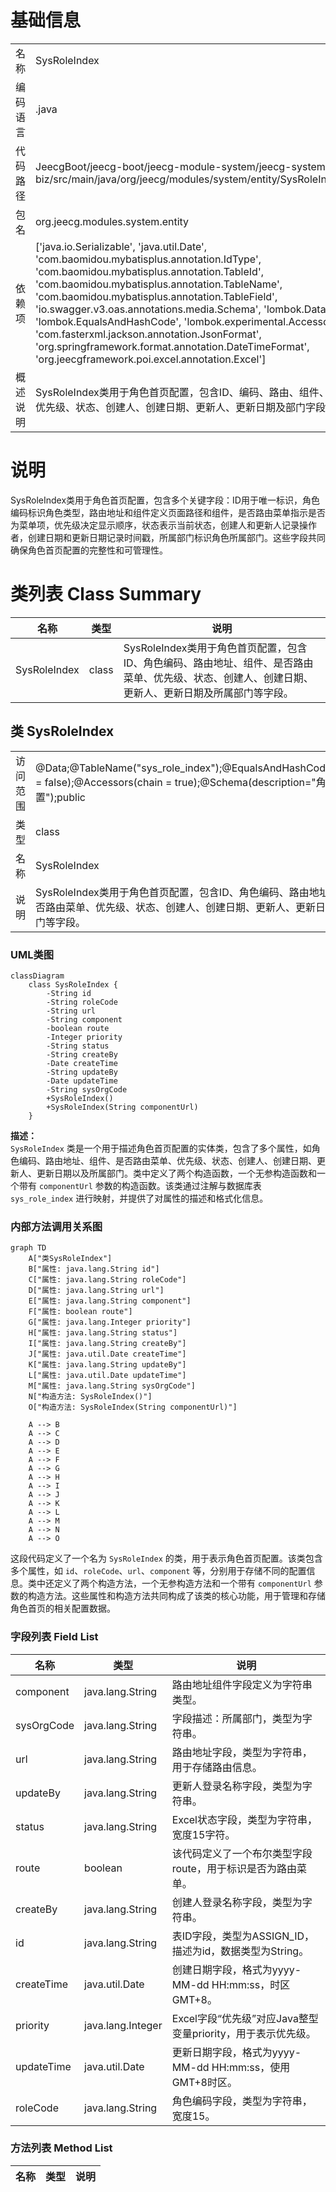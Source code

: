 # 基础信息

|      |      |
|------|------|
| 名称 | SysRoleIndex |
| 编码语言 | .java |
| 代码路径 | JeecgBoot/jeecg-boot/jeecg-module-system/jeecg-system-biz/src/main/java/org/jeecg/modules/system/entity/SysRoleIndex.java |
| 包名 | org.jeecg.modules.system.entity |
| 依赖项 | ['java.io.Serializable', 'java.util.Date', 'com.baomidou.mybatisplus.annotation.IdType', 'com.baomidou.mybatisplus.annotation.TableId', 'com.baomidou.mybatisplus.annotation.TableName', 'com.baomidou.mybatisplus.annotation.TableField', 'io.swagger.v3.oas.annotations.media.Schema', 'lombok.Data', 'lombok.EqualsAndHashCode', 'lombok.experimental.Accessors', 'com.fasterxml.jackson.annotation.JsonFormat', 'org.springframework.format.annotation.DateTimeFormat', 'org.jeecgframework.poi.excel.annotation.Excel'] |
| 概述说明 | SysRoleIndex类用于角色首页配置，包含ID、编码、路由、组件、菜单、优先级、状态、创建人、创建日期、更新人、更新日期及部门字段。 |

# 说明

SysRoleIndex类用于角色首页配置，包含多个关键字段：ID用于唯一标识，角色编码标识角色类型，路由地址和组件定义页面路径和组件，是否路由菜单指示是否为菜单项，优先级决定显示顺序，状态表示当前状态，创建人和更新人记录操作者，创建日期和更新日期记录时间戳，所属部门标识角色所属部门。这些字段共同确保角色首页配置的完整性和可管理性。

# 类列表 Class Summary

| 名称   | 类型  | 说明 |
|-------|------|-------------|
| SysRoleIndex | class | SysRoleIndex类用于角色首页配置，包含ID、角色编码、路由地址、组件、是否路由菜单、优先级、状态、创建人、创建日期、更新人、更新日期及所属部门等字段。 |



## 类 SysRoleIndex

|      |      |
|------|------|
| 访问范围 | @Data;@TableName("sys_role_index");@EqualsAndHashCode(callSuper = false);@Accessors(chain = true);@Schema(description="角色首页配置");public |
| 类型 | class |
| 名称 | SysRoleIndex |
| 说明 | SysRoleIndex类用于角色首页配置，包含ID、角色编码、路由地址、组件、是否路由菜单、优先级、状态、创建人、创建日期、更新人、更新日期及所属部门等字段。 |


### UML类图

```mermaid
classDiagram
    class SysRoleIndex {
        -String id
        -String roleCode
        -String url
        -String component
        -boolean route
        -Integer priority
        -String status
        -String createBy
        -Date createTime
        -String updateBy
        -Date updateTime
        -String sysOrgCode
        +SysRoleIndex()
        +SysRoleIndex(String componentUrl)
    }
```

**描述：**  
`SysRoleIndex` 类是一个用于描述角色首页配置的实体类，包含了多个属性，如角色编码、路由地址、组件、是否路由菜单、优先级、状态、创建人、创建日期、更新人、更新日期以及所属部门。类中定义了两个构造函数，一个无参构造函数和一个带有 `componentUrl` 参数的构造函数。该类通过注解与数据库表 `sys_role_index` 进行映射，并提供了对属性的描述和格式化信息。


### 内部方法调用关系图

```mermaid
graph TD
    A["类SysRoleIndex"]
    B["属性: java.lang.String id"]
    C["属性: java.lang.String roleCode"]
    D["属性: java.lang.String url"]
    E["属性: java.lang.String component"]
    F["属性: boolean route"]
    G["属性: java.lang.Integer priority"]
    H["属性: java.lang.String status"]
    I["属性: java.lang.String createBy"]
    J["属性: java.util.Date createTime"]
    K["属性: java.lang.String updateBy"]
    L["属性: java.util.Date updateTime"]
    M["属性: java.lang.String sysOrgCode"]
    N["构造方法: SysRoleIndex()"]
    O["构造方法: SysRoleIndex(String componentUrl)"]

    A --> B
    A --> C
    A --> D
    A --> E
    A --> F
    A --> G
    A --> H
    A --> I
    A --> J
    A --> K
    A --> L
    A --> M
    A --> N
    A --> O
```

这段代码定义了一个名为 `SysRoleIndex` 的类，用于表示角色首页配置。该类包含多个属性，如 `id`、`roleCode`、`url`、`component` 等，分别用于存储不同的配置信息。类中还定义了两个构造方法，一个无参构造方法和一个带有 `componentUrl` 参数的构造方法。这些属性和构造方法共同构成了该类的核心功能，用于管理和存储角色首页的相关配置数据。

### 字段列表 Field List

| 名称  | 类型  | 说明 |
|-------|-------|------|
| component | java.lang.String | 路由地址组件字段定义为字符串类型。 |
| sysOrgCode | java.lang.String | 字段描述：所属部门，类型为字符串。 |
| url | java.lang.String | 路由地址字段，类型为字符串，用于存储路由信息。 |
| updateBy | java.lang.String | 更新人登录名称字段，类型为字符串。 |
| status | java.lang.String | Excel状态字段，类型为字符串，宽度15字符。 |
| route | boolean | 该代码定义了一个布尔类型字段route，用于标识是否为路由菜单。 |
| createBy | java.lang.String | 创建人登录名称字段，类型为字符串。 |
| id | java.lang.String | 表ID字段，类型为ASSIGN_ID，描述为id，数据类型为String。 |
| createTime | java.util.Date | 创建日期字段，格式为yyyy-MM-dd HH:mm:ss，时区GMT+8。 |
| priority | java.lang.Integer | Excel字段“优先级”对应Java整型变量priority，用于表示优先级。 |
| updateTime | java.util.Date | 更新日期字段，格式为yyyy-MM-dd HH:mm:ss，使用GMT+8时区。 |
| roleCode | java.lang.String | 角色编码字段，类型为字符串，宽度15。 |

### 方法列表 Method List

| 名称  | 类型  | 说明 |
|-------|-------|------|




